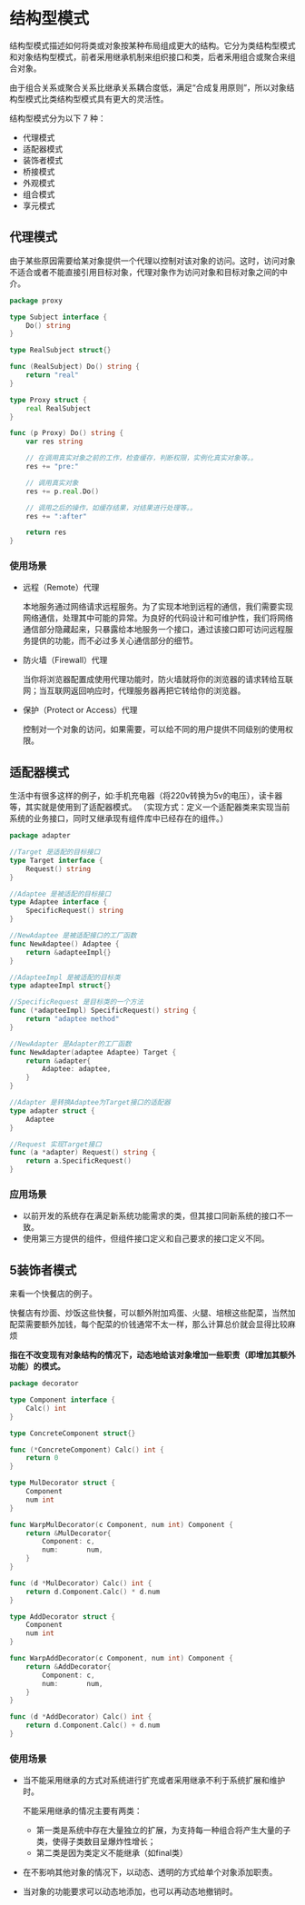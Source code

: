# 结构型模式

结构型模式描述如何将类或对象按某种布局组成更大的结构。它分为类结构型模式和对象结构型模式，前者采用继承机制来组织接口和类，后者釆用组合或聚合来组合对象。

由于组合关系或聚合关系比继承关系耦合度低，满足“合成复用原则”，所以对象结构型模式比类结构型模式具有更大的灵活性。

结构型模式分为以下 7 种：

* 代理模式
* 适配器模式
* 装饰者模式
* 桥接模式
* 外观模式
* 组合模式
* 享元模式

##  代理模式
由于某些原因需要给某对象提供一个代理以控制对该对象的访问。这时，访问对象不适合或者不能直接引用目标对象，代理对象作为访问对象和目标对象之间的中介。

``` go
package proxy

type Subject interface {
	Do() string
}

type RealSubject struct{}

func (RealSubject) Do() string {
	return "real"
}

type Proxy struct {
	real RealSubject
}

func (p Proxy) Do() string {
	var res string

	// 在调用真实对象之前的工作，检查缓存，判断权限，实例化真实对象等。。
	res += "pre:"

	// 调用真实对象
	res += p.real.Do()

	// 调用之后的操作，如缓存结果，对结果进行处理等。。
	res += ":after"

	return res
}
```
### 使用场景 

* 远程（Remote）代理

  本地服务通过网络请求远程服务。为了实现本地到远程的通信，我们需要实现网络通信，处理其中可能的异常。为良好的代码设计和可维护性，我们将网络通信部分隐藏起来，只暴露给本地服务一个接口，通过该接口即可访问远程服务提供的功能，而不必过多关心通信部分的细节。

* 防火墙（Firewall）代理

  当你将浏览器配置成使用代理功能时，防火墙就将你的浏览器的请求转给互联网；当互联网返回响应时，代理服务器再把它转给你的浏览器。

* 保护（Protect or Access）代理

  控制对一个对象的访问，如果需要，可以给不同的用户提供不同级别的使用权限。
  
## 适配器模式

生活中有很多这样的例子，如:手机充电器（将220v转换为5v的电压），读卡器等，其实就是使用到了适配器模式。
（实现方式：定义一个适配器类来实现当前系统的业务接口，同时又继承现有组件库中已经存在的组件。）

``` go
package adapter

//Target 是适配的目标接口
type Target interface {
	Request() string
}

//Adaptee 是被适配的目标接口
type Adaptee interface {
	SpecificRequest() string
}

//NewAdaptee 是被适配接口的工厂函数
func NewAdaptee() Adaptee {
	return &adapteeImpl{}
}

//AdapteeImpl 是被适配的目标类
type adapteeImpl struct{}

//SpecificRequest 是目标类的一个方法
func (*adapteeImpl) SpecificRequest() string {
	return "adaptee method"
}

//NewAdapter 是Adapter的工厂函数
func NewAdapter(adaptee Adaptee) Target {
	return &adapter{
		Adaptee: adaptee,
	}
}

//Adapter 是转换Adaptee为Target接口的适配器
type adapter struct {
	Adaptee
}

//Request 实现Target接口
func (a *adapter) Request() string {
	return a.SpecificRequest()
}
```
### 应用场景

* 以前开发的系统存在满足新系统功能需求的类，但其接口同新系统的接口不一致。
* 使用第三方提供的组件，但组件接口定义和自己要求的接口定义不同。

## 5装饰者模式

来看一个快餐店的例子。

快餐店有炒面、炒饭这些快餐，可以额外附加鸡蛋、火腿、培根这些配菜，当然加配菜需要额外加钱，每个配菜的价钱通常不太一样，那么计算总价就会显得比较麻烦

**指在不改变现有对象结构的情况下，动态地给该对象增加一些职责（即增加其额外功能）的模式。**

``` go
package decorator

type Component interface {
	Calc() int
}

type ConcreteComponent struct{}

func (*ConcreteComponent) Calc() int {
	return 0
}

type MulDecorator struct {
	Component
	num int
}

func WarpMulDecorator(c Component, num int) Component {
	return &MulDecorator{
		Component: c,
		num:       num,
	}
}

func (d *MulDecorator) Calc() int {
	return d.Component.Calc() * d.num
}

type AddDecorator struct {
	Component
	num int
}

func WarpAddDecorator(c Component, num int) Component {
	return &AddDecorator{
		Component: c,
		num:       num,
	}
}

func (d *AddDecorator) Calc() int {
	return d.Component.Calc() + d.num
}
```
### 使用场景

* 当不能采用继承的方式对系统进行扩充或者采用继承不利于系统扩展和维护时。

  不能采用继承的情况主要有两类：

  * 第一类是系统中存在大量独立的扩展，为支持每一种组合将产生大量的子类，使得子类数目呈爆炸性增长；
  * 第二类是因为类定义不能继承（如final类）

* 在不影响其他对象的情况下，以动态、透明的方式给单个对象添加职责。

* 当对象的功能要求可以动态地添加，也可以再动态地撤销时。

